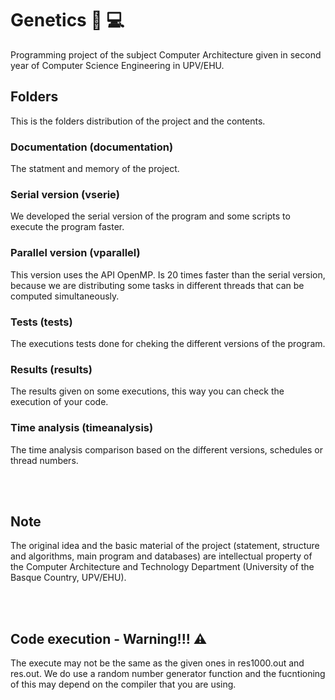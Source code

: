# Genetics 🧬 💻
Programming project of the subject Computer Architecture given in second year of Computer Science Engineering in UPV/EHU.


## Folders
This is the folders distribution of the project and the contents.

### Documentation (documentation)
The statment and memory of the project.

### Serial version (vserie)  
We developed the serial version of the program and some scripts to execute the program faster.

### Parallel version (vparallel)
This version uses the API OpenMP. Is 20 times faster than the serial version, because we are distributing some tasks in different threads that can be computed simultaneously.

### Tests (tests)
The executions tests done for cheking the different versions of the program.

### Results (results)
The results given on some executions, this way you can check the execution of your code.

### Time analysis (timeanalysis)
The time analysis comparison based on the different versions, schedules or thread numbers.

<br /> 
<br /> 

## Note
The original idea and the basic material of the project (statement, structure and algorithms, main program and databases) are intellectual property of the Computer Architecture and Technology Department (University of the Basque Country, UPV/EHU).

<br /> 
<br /> 


## Code execution - Warning!!! ⚠️
The execute may not be the same as the given ones in res1000.out and res.out. 
We do use a random number generator function and the fucntioning of this may depend on the compiler that you are using.
